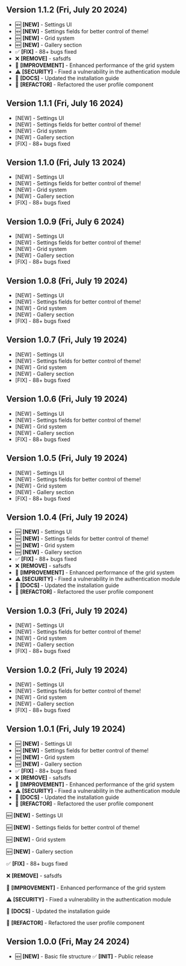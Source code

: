 ## Version 1.1.2 (Fri, July 20 2024)

- 🆕 **[NEW]** - Settings UI
- 🆕 **[NEW]** - Settings fields for better control of theme!
- 🆕 **[NEW]** - Grid system
- 🆕 **[NEW]** - Gallery section
- ✅ **[FIX]** - 88+ bugs fixed
- ❌ **[REMOVE]** - safsdfs
- 🚀 **[IMPROVEMENT]** - Enhanced performance of the grid system
- ⚠️ **[SECURITY]** - Fixed a vulnerability in the authentication module
- 📜 **[DOCS]** - Updated the installation guide
- 🔄 **[REFACTOR]** - Refactored the user profile component

## Version 1.1.1 (Fri, July 16 2024)

- [NEW] - Settings UI
- [NEW] - Settings fields for better control of theme!
- [NEW] - Grid system
- [NEW] - Gallery section
- [FIX] - 88+ bugs fixed

## Version 1.1.0 (Fri, July 13 2024)

- [NEW] - Settings UI
- [NEW] - Settings fields for better control of theme!
- [NEW] - Grid system
- [NEW] - Gallery section
- [FIX] - 88+ bugs fixed

## Version 1.0.9 (Fri, July 6 2024)

- [NEW] - Settings UI
- [NEW] - Settings fields for better control of theme!
- [NEW] - Grid system
- [NEW] - Gallery section
- [FIX] - 88+ bugs fixed

## Version 1.0.8 (Fri, July 19 2024)

- [NEW] - Settings UI
- [NEW] - Settings fields for better control of theme!
- [NEW] - Grid system
- [NEW] - Gallery section
- [FIX] - 88+ bugs fixed

## Version 1.0.7 (Fri, July 19 2024)

- [NEW] - Settings UI
- [NEW] - Settings fields for better control of theme!
- [NEW] - Grid system
- [NEW] - Gallery section
- [FIX] - 88+ bugs fixed

## Version 1.0.6 (Fri, July 19 2024)

- [NEW] - Settings UI
- [NEW] - Settings fields for better control of theme!
- [NEW] - Grid system
- [NEW] - Gallery section
- [FIX] - 88+ bugs fixed

## Version 1.0.5 (Fri, July 19 2024)

- [NEW] - Settings UI
- [NEW] - Settings fields for better control of theme!
- [NEW] - Grid system
- [NEW] - Gallery section
- [FIX] - 88+ bugs fixed

## Version 1.0.4 (Fri, July 19 2024)

- 🆕 **[NEW]** - Settings UI
- 🆕 **[NEW]** - Settings fields for better control of theme!
- 🆕 **[NEW]** - Grid system
- 🆕 **[NEW]** - Gallery section
- ✅ **[FIX]** - 88+ bugs fixed
- ❌ **[REMOVE]** - safsdfs
- 🚀 **[IMPROVEMENT]** - Enhanced performance of the grid system
- ⚠️ **[SECURITY]** - Fixed a vulnerability in the authentication module
- 📜 **[DOCS]** - Updated the installation guide
- 🔄 **[REFACTOR]** - Refactored the user profile component

## Version 1.0.3 (Fri, July 19 2024)

- [NEW] - Settings UI
- [NEW] - Settings fields for better control of theme!
- [NEW] - Grid system
- [NEW] - Gallery section
- [FIX] - 88+ bugs fixed

## Version 1.0.2 (Fri, July 19 2024)

- [NEW] - Settings UI
- [NEW] - Settings fields for better control of theme!
- [NEW] - Grid system
- [NEW] - Gallery section
- [FIX] - 88+ bugs fixed

## Version 1.0.1 (Fri, July 19 2024)

- 🆕 **[NEW]** - Settings UI
- 🆕 **[NEW]** - Settings fields for better control of theme!
- 🆕 **[NEW]** - Grid system
- 🆕 **[NEW]** - Gallery section
- ✅ **[FIX]** - 88+ bugs fixed
- ❌ **[REMOVE]** - safsdfs
- 🚀 **[IMPROVEMENT]** - Enhanced performance of the grid system
- ⚠️ **[SECURITY]** - Fixed a vulnerability in the authentication module
- 📜 **[DOCS]** - Updated the installation guide
- 🔄 **[REFACTOR]** - Refactored the user profile component

🆕 **[NEW]** - Settings UI

🆕 **[NEW]** - Settings fields for better control of theme!

🆕 **[NEW]** - Grid system

🆕 **[NEW]** - Gallery section

✅ **[FIX]** - 88+ bugs fixed

❌ **[REMOVE]** - safsdfs

🚀 **[IMPROVEMENT]** - Enhanced performance of the grid system

⚠️ **[SECURITY]** - Fixed a vulnerability in the authentication module

📜 **[DOCS]** - Updated the installation guide

🔄 **[REFACTOR]** - Refactored the user profile component

## Version 1.0.0 (Fri, May 24 2024)

- 🆕 **[NEW]** - Basic file structure
✅ **[INIT]** - Public release
